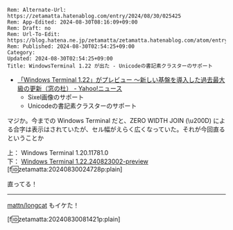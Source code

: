 ```header
Rem: Alternate-Url: https://zetamatta.hatenablog.com/entry/2024/08/30/025425
Rem: App-Edited: 2024-08-30T08:16:09+09:00
Rem: Draft: no
Rem: Url-To-Edit: https://blog.hatena.ne.jp/zetamatta/zetamatta.hatenablog.com/atom/entry/6802340630902249287
Rem: Published: 2024-08-30T02:54:25+09:00
Category:
Updated: 2024-08-30T02:54:25+09:00
Title: WindowsTerminal 1.22 が出た - Unicodeの書記素クラスターのサポート
```
- [「Windows Terminal 1.22」がプレビュー ～新しい基盤を導入した過去最大級の更新（窓の杜） - Yahoo!ニュース](https://news.yahoo.co.jp/articles/04ad010c78b00f65d2de2141df89fdf581df1160)
    - Sixel画像のサポート
    - Unicodeの書記素クラスターのサポート

マジか。今までの Windows Terminal だと、ZERO WIDTH JOIN (\u200D) による合字は表示はされていたが、セル幅がえらく広くなっていた。それが今回直るということか

上： Windows Terminal 1.20.11781.0  
下： [Windows Terminal 1.22.240823002-preview](https://github.com/microsoft/terminal/releases/tag/v1.22.2362.0)
[f:id:zetamatta:20240830024728p:plain]

直ってる！

----

[mattn/longcat](https://github.com/mattn/longcat) もイケた！

[f:id:zetamatta:20240830081421p:plain]




